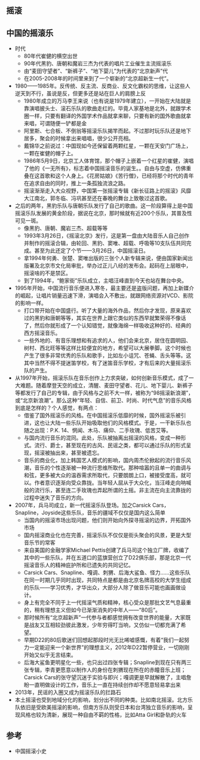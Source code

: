 ## 摇滚

##  中国的摇滚乐

* 时代
	- 80年代崔健的横空出世
	- 90年代黑豹、唐朝和魔岩三杰为代表的唱片工业催生主流摇滚乐
	- 由“麦田守望者”、“新裤子”、“地下婴儿”为代表的“北京新声”代
	- 在2005-2008年的时间里来到了一个崭新的“北京超新生一代”。
* 1980——1985年。反传统、反主流、反商业、反文化霸权的思维，让这些人逆天到不行，虽说是反，但更多还是站在巨人的肩膀上反
	- 1980年成立的万马李王来说（也有说是1979年建立），一开始在大陆就是靠演唱披头士、滚石乐队的歌曲走红的。毕竟人家基地是北外，就跟学术圈一样，只要有翻译的外国学术作品就拿来聊，只要有新的国外歌曲就拿来唱，可谓随便一铲都是金
	- 阿里斯、七合板、不倒翁等摇滚乐队揭竿而起。不过那时玩乐队还是地下居多，聚会的时候拿出来唱唱，很少公开亮相。
	- 戴锦华之前说过：中国现如今还保留着两颗红星，一颗在天安门广场上，一颗在崔健的帽子上。
	- 1986年5月9日，北京工人体育馆，那个帽子上嵌着一个红星的崔健，演唱了他的《一无所有》，标志着中国摇滚音乐的诞生。。自由与空虚，仿佛重叠在这首歌和这个人身上。《花房姑娘》《苦行僧》，已经将那个时代的青年在追求自由的同时，推上一条孤独流浪之路。
	- 摇滚渐渐走入大众视野，中国第一张摇滚专辑《新长征路上的摇滚》风靡大江南北，郭冬临、冯巩甚至还在春晚的舞台上致敬过这首歌。
* 之后的两年，黑豹乐队与唐朝乐队发行了自己的歌曲。这一阶段算得上是中国摇滚乐队发展的黄金阶段，据说在北京，那时候就有近200个乐队，其普及性可见一斑。
	- 像黑豹、唐朝、魔岩三杰、超载等等
	- 1993年3月26日，《摇滚北京》发行，这是第一盘由大陆音乐人自己创作并制作的摇滚合辑，由轮回、黑豹、窦唯、超载、呼吸等10支队伍共同完成。甚至为此还定了个节——3月26日，中国摇滚日。
	- 拿1994年何勇、张楚、窦唯出版的三张个人新专辑来说，便由国家新闻出版署及北京市文化局审批，举办过正儿八经的发布会。起码在上层眼中，摇滚啥的不是禁区。
	- 到了1994年，“鲍家街”乐队成立，主唱汪峰直到今天也站在舞台中央。
* 1995年开始，中国流行音乐便进入寒冬，最主要还是盗版问题，再加上新媒介的崛起，让唱片销量迅速下滑，演唱会入不敷出，就跟网络资源对VCD、影院的影响一样。
	- 打口带开始在中国盛行。听了大量的海外作品，然后你才发现，原来喜欢过的黑豹和唐朝等等，其实在世界上跟它类似的东西早就繁荣得不像话了，然后你就形成了一个认知错觉，就像海绵一样吸收这种好的、经典的西方摇滚音乐。
	- 一些外地的、有音乐理想和有追求的人，他们会来北京，居住在圆明园、树村、西北旺等等这样比较便宜的地方，希望可以大展拳脚。这个时候也产生了很多非常优秀的乐队和歌手，比如左小诅咒、苍蝇、舌头等等。这其中当然不得不提迷笛学校，有了迷笛音乐学校，才有后来的大量摇滚乐队的产生。
* 从1997年开始，摇滚乐队在音乐创作上力求突破，如何创新音乐模式，成了一大难题。随着摩登天空的成立，清醒、麦田守望者、花儿、地下婴儿、新裤子等都发行了自己的专辑，由于风格与之前不大一样，被称为“98摇滚新浪潮”，或“北京新浪潮”。那么这种“年轻、自信、前卫、时尚、时代气息”的音乐风格到底是怎样的？个人感觉，有两点：
	- 借鉴了国外摇滚乐的风格。在中国摇滚乐低靡的时候，国外摇滚乐被引进，这也让大陆一些乐队开始吸取他们的风格模式。于是，一干新乐队也随之出现：P.K. 14、惘闻、木马、痛仰、二手玫瑰、低苦艾等。
	- 与国内流行音乐的混同。此处，乐队被抽离出摇滚的风格，变成一种形式。流行、爵士，甚至现在的古风、民谣之类，都可以通过乐队的形式呈现，摇滚被抽出来，甚至被遗忘。
	- 音乐的商业化，加上韩国艺人模式的影响，国内周杰伦掀起的流行音乐风潮，音乐的个性逐渐被一种流行思维所取代。那种喧嚣的且单一的曲调与和弦，更多被大众的温吞需求所取代，只要朗朗上口，被接受度高，就可以。作者意识逐渐向受众靠拢。当年轻人屈从于大众化，当汪峰走向呐喊般的流行乐，甚至连二手玫瑰也弄起所谓的土摇。非主流在向主流靠拢的过程中迷失了音乐的方向。
* 2007年，兵马司成立，新一代摇滚乐队登场。加之Carsick Cars，Snapline，Joyside这些乐队，音乐的疆域不仅仅是国内这么简单
	- 当国内的摇滚市场出现问题，他们则开始向外探寻摇滚的边界，开拓国外市场
	- 国内摇滚商业化也在完善，摇滚乐队不仅仅是街头聚会的风景，更是大型音乐节的常客
	- 来自美国的金融学家Michael Pettis创建了兵马司这个独立厂牌，收编了其中的一些乐队，并在五道口的蓝旗营创立了D22俱乐部，那是北京一代摇滚音乐人的精神庇护所和已遗失的共同记忆。
	- Carsick Cars、Snapline、嘎调、刺猬、后海大鲨鱼、怪力……这些乐队在同一时期几乎同时出现，共同特点是都是由北京名牌高校的大学生组成的乐队——学习优秀，才华出众，大部分人除了做音乐可能也画画做设计。
	- 身上有完全不同于上一代摇滚气质和精神，核心受众是那批文艺气息最重的，稍有理想主义但如今已渐渐消失的中年人——“80后”。
	- 那时候所有“北京超新声”一代参与者都感觉拥有改变世界的能量，大家既是战友又互相较劲彼此激发，少年穷得叮当响，又仿似一切都充满了希望。
	- 早期D22的80后歌迷们回想起那段时光无比唏嘘感慨，有着“我们一起努力一定能迎来一个新世界”的理想主义，2012年D22暂停营业，一切刚刚开始又似乎无言结束。
	- 后海大鲨鱼更明星化一些，也只出过四张专辑；Snapline到现在只有两三张专辑，李青更愿意以制作人的身份在刺猬现在所在的赤瞳音乐上班；Carsick Cars的张守望沉迷于实验与即兴；嘎调更是早就解散了，主唱詹盼一直明做设计的工作，音乐上一直在持续创作却不愿意轻易拿出来
* 2013年，民谣的入圈又成为摇滚乐队的拦路石
* 本土摇滚也受到地域分化的影响，划分出不同的种类。比如南北摇滚。北方乐队依旧是受欧美摇滚的影响，但南方乐队则受日本和台湾独立音乐的影响，呈现风格也较为清新，展现一种自由不羁的性格，比如Atta Girl和卧轨的火车

## 参考

* 中国摇滚小史
